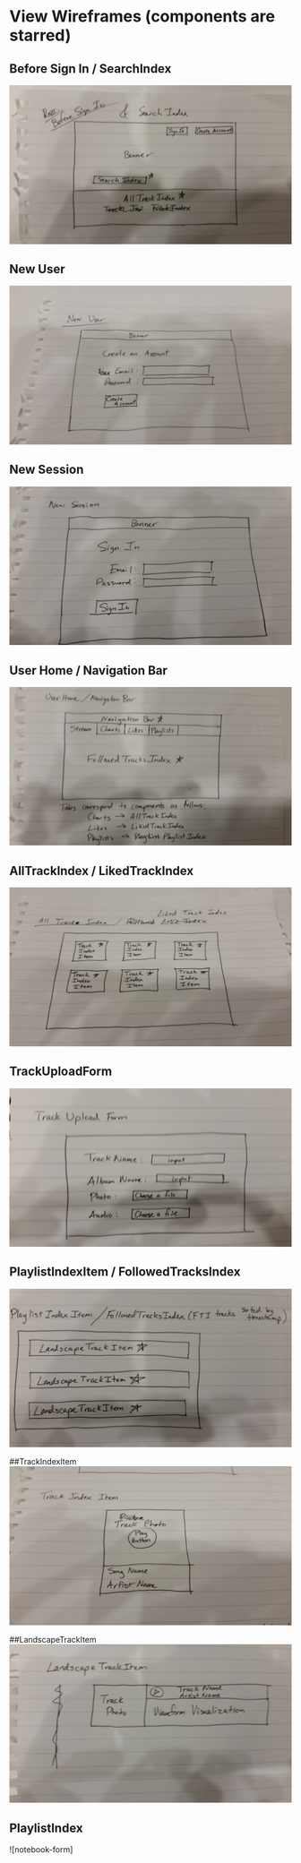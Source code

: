 # View Wireframes (components are starred)

## Before Sign In / SearchIndex
![before-sign-in]

## New User
![new-user]

## New Session
![new-session]

## User Home / Navigation Bar
![user-home]

## AllTrackIndex / LikedTrackIndex
![track-index]

## TrackUploadForm
![track-form]

## PlaylistIndexItem / FollowedTracksIndex
![landscape-track-holder]

##TrackIndexItem
![track-index-item]

##LandscapeTrackItem
![landscape-track]

## PlaylistIndex
![notebook-form]

[before-sign-in]: ./wireframes/before_sign_in.jpg
[new-user]: ./wireframes/new_user.jpg
[user-home]: ./wireframes/user_home.jpg
[landscape-track]: ./wireframes/landscape_track.jpg
[landscape-track-holder]: ./wireframes/landscape_track_index.jpg
[new-session]: ./wireframes/new_session.jpg
[track-index-item]: ./wireframes/track_index_item.jpg
[track-index]: ./wireframes/track_index.jpg
[playlist-index]: ./wireframes/playlist_index.jpg
[track-form]: ./wireframes/track_form.jpg
